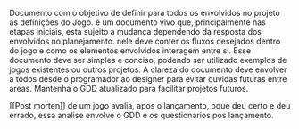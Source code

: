 Documento com o objetivo de definir para todos os envolvidos no projeto as definições do Jogo.
é um documento vivo que, principalmente nas etapas iniciais, esta sujeito a mudança dependendo da resposta dos envolvidos no planejamento.
nele deve conter os fluxos desejados dentro do jogo e como os elementos envolvidos interagem entre si.
Esse documento deve ser simples e conciso, podendo ser utilizado exemplos de jogos existentes ou outros projetos.
A clareza do documento deve envolver a todos desde o programador ao designer para evitar duvidas futuras entre areas.
Mantenha o GDD atualizado para facilitar projetos futuros.  

[[Post morten]] de um jogo avalia, apos o lançamento, oque deu certo e deu errado, essa analise envolve o GDD e os questionarios pos lançamento.

